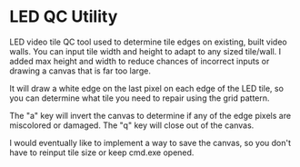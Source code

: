 # LED QC Utility

LED video tile QC tool used to determine tile edges on existing, built video walls.
You can input tile width and height to adapt to any sized tile/wall.
I added max height and width to reduce chances of incorrect inputs or drawing a canvas that is far too large.

It will draw a white edge on the last pixel on each edge of the LED tile, so you can determine what tile you need to repair using the grid pattern.

The "a" key will invert the canvas to determine if any of the edge pixels are miscolored or damaged.
The "q" key will close out of the canvas.

I would eventually like to implement a way to save the canvas, so you don't have to reinput tile size or keep cmd.exe opened.
